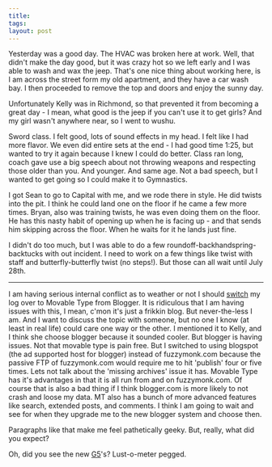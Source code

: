 ```yaml
---
title:
tags:
layout: post
---
```

Yesterday was a good day.  The HVAC was broken here at work.  Well, that didn't make the day good, but it was crazy hot so we left early and I was able to wash and wax the jeep. That's one nice thing about working here, is I am across the street form my old apartment, and they have a car wash bay. I then proceeded to remove the top and doors and enjoy the sunny day.

Unfortunately Kelly was in Richmond, so that prevented it from becoming a great day - I mean, what good is the jeep if you can't use it to get girls?  And my girl wasn't anywhere near, so I went to wushu.

Sword class.  I felt good, lots of sound effects in my head.  I felt like I had more flavor.  We even did entire sets at the end - I had good time 1:25, but wanted to try it again because I knew I could do better.  Class ran long, coach gave use a big speech about not throwing weapons and respecting those older than you. And younger.  And same age.  Not a bad speech, but I wanted to get going so I could make it to Gymnastics.

I got Sean to go to Capital with me, and we rode there in style. He did twists into the pit.  I think he could land one on the floor if he came a few more times.  Bryan, also was training twists, he was even doing them on the floor.  He has this nasty habit of opening up when he is facing up - and that sends him skipping across the floor.  When he waits for it he lands just fine.

I didn't do too much, but I was able to do a few roundoff-backhandspring-backtucks with out incident.  I need to work on a few things like twist with staff and butterfly-butterfly twist (no steps!).  But those can all wait until July 28th.

----

I am having serious internal conflict as to weather or not I should [switch](http://www.fuzzymonk.com/chris/log/blog/) my log over to Movable Type from Blogger.  It is ridiculous that I am having issues with this, I mean, c'mon it's just a frikkin blog.  But never-the-less I am.  And I want to discuss the topic with someone, but no one I know (at least in real life) could care one way or the other.  I mentioned it to Kelly, and I think she choose blogger because it sounded cooler.  But blogger is having issues.  Not that movable type is pain free.  But I switched to using blogspot (the ad supported host for blogger) instead of fuzzymonk.com because the passive FTP of fuzzymonk.com would require me to hit 'publish' four or five times.  Lets not talk about the 'missing archives' issue it has.  Movable Type has it's advantages in that it is all run from and on fuzzymonk.com.  Of course that is also a bad thing if I think blogger.com is more likely to not crash and loose my data.  MT also has a bunch of more advanced features like search, extended posts, and comments.  I think I am going to wait and see for when they upgrade me to the new blogger system and choose then.

Paragraphs like that make me feel pathetically geeky.  But, really, what did you expect?

Oh, did you see the new [G5](http://www.apple.com/powermac/)'s?  Lust-o-meter pegged.
